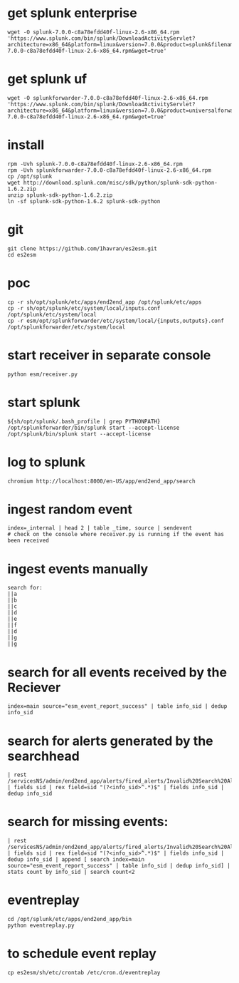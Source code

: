 # get splunk enterprise
	wget -O splunk-7.0.0-c8a78efdd40f-linux-2.6-x86_64.rpm 'https://www.splunk.com/bin/splunk/DownloadActivityServlet?architecture=x86_64&platform=linux&version=7.0.0&product=splunk&filename=splunk-7.0.0-c8a78efdd40f-linux-2.6-x86_64.rpm&wget=true'

# get splunk uf
	wget -O splunkforwarder-7.0.0-c8a78efdd40f-linux-2.6-x86_64.rpm 'https://www.splunk.com/bin/splunk/DownloadActivityServlet?architecture=x86_64&platform=linux&version=7.0.0&product=universalforwarder&filename=splunkforwarder-7.0.0-c8a78efdd40f-linux-2.6-x86_64.rpm&wget=true'

# install
	rpm -Uvh splunk-7.0.0-c8a78efdd40f-linux-2.6-x86_64.rpm
	rpm -Uvh splunkforwarder-7.0.0-c8a78efdd40f-linux-2.6-x86_64.rpm
	cp /opt/splunk
	wget http://download.splunk.com/misc/sdk/python/splunk-sdk-python-1.6.2.zip
	unzip splunk-sdk-python-1.6.2.zip
	ln -sf splunk-sdk-python-1.6.2 splunk-sdk-python

# git
	git clone https://github.com/1havran/es2esm.git
	cd es2esm

# poc
	cp -r sh/opt/splunk/etc/apps/end2end_app /opt/splunk/etc/apps
	cp -r sh/opt/splunk/etc/system/local/inputs.conf /opt/splunk/etc/system/local
	cp -r esm/opt/splunkforwarder/etc/system/local/{inputs,outputs}.conf /opt/splunkforwarder/etc/system/local

# start receiver in separate console
	python esm/receiver.py

# start splunk
	${sh/opt/splunk/.bash_profile | grep PYTHONPATH}
	/opt/splunkforwarder/bin/splunk start --accept-license
	/opt/splunk/bin/splunk start --accept-license

# log to splunk
	chromium http://localhost:8000/en-US/app/end2end_app/search

# ingest random event
	index=_internal | head 2 | table _time, source | sendevent
	# check on the console where receiver.py is running if the event has been received

# ingest events manually
	search for:
	||a
	||b
	||c
	||d
	||e
	||f
	||d
	||g
	||g

# search for all events received by the Reciever
	index=main source="esm_event_report_success" | table info_sid | dedup info_sid

# search for alerts generated by the searchhead
	| rest /servicesNS/admin/end2end_app/alerts/fired_alerts/Invalid%20Search%20Alert | fields sid | rex field=sid "(?<info_sid>^.*)$" | fields info_sid | dedup info_sid 

# search for missing events:
	| rest /servicesNS/admin/end2end_app/alerts/fired_alerts/Invalid%20Search%20Alert | fields sid | rex field=sid "(?<info_sid>^.*)$" | fields info_sid | dedup info_sid | append [ search index=main source="esm_event_report_success" | table info_sid | dedup info_sid] | stats count by info_sid | search count<2

# eventreplay
	cd /opt/splunk/etc/apps/end2end_app/bin
	python eventreplay.py
	
# to schedule event replay
	cp es2esm/sh/etc/crontab /etc/cron.d/eventreplay
